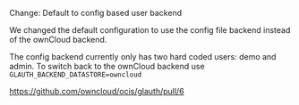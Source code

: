 Change: Default to config based user backend

We changed the default configuration to use the config file backend instead of the ownCloud backend.

The config backend currently only has two hard coded users: demo and admin. To switch back to the ownCloud backend use `GLAUTH_BACKEND_DATASTORE=owncloud`

<https://github.com/owncloud/ocis/glauth/pull/6>
